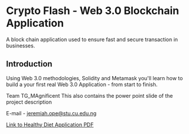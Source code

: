 # Crypto Flash - Web 3.0 Blockchain Application
A block chain application used to ensure fast and secure transaction in businesses.
## Introduction
Using Web 3.0 methodologies, Solidity and Metamask you'll learn how to build a your first real Web 3.0 Application - from start to finish.

Team TG_MAgnificent
This also contains the power point slide of the project description

E-mail - jeremiah.ope@stu.cu.edu.ng


[Link to Healthy Diet Application PDF](https://www.altexsoft.com/pdf/47e7704987f8cab89d8809b261f81c1a-pod-98425.pdf?utm_medium=email&utm_source=transactional&utm_campaign=canvas_email)
